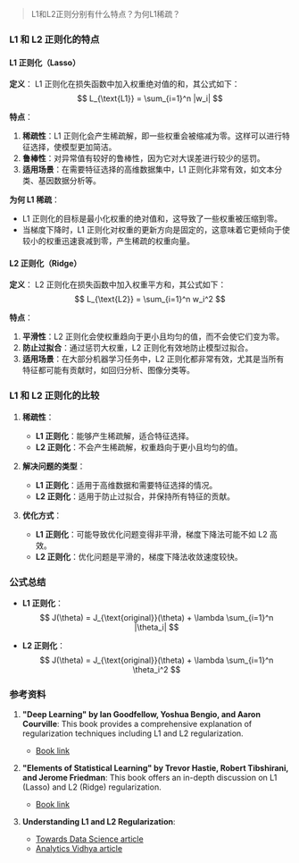 > L1和L2正则分别有什么特点？为何L1稀疏？

### L1 和 L2 正则化的特点

#### L1 正则化（Lasso）

**定义**：
L1 正则化在损失函数中加入权重绝对值的和，其公式如下：
$$ L_{\text{L1}} = \sum_{i=1}^n |w_i| $$

**特点**：
1. **稀疏性**：L1 正则化会产生稀疏解，即一些权重会被缩减为零。这样可以进行特征选择，使模型更加简洁。
2. **鲁棒性**：对异常值有较好的鲁棒性，因为它对大误差进行较少的惩罚。
3. **适用场景**：在需要特征选择的高维数据集中，L1 正则化非常有效，如文本分类、基因数据分析等。

**为何 L1 稀疏**：
- L1 正则化的目标是最小化权重的绝对值和，这导致了一些权重被压缩到零。
- 当梯度下降时，L1 正则化对权重的更新方向是固定的，这意味着它更倾向于使较小的权重迅速衰减到零，产生稀疏的权重向量。

#### L2 正则化（Ridge）

**定义**：
L2 正则化在损失函数中加入权重平方和，其公式如下：
$$ L_{\text{L2}} = \sum_{i=1}^n w_i^2 $$

**特点**：
1. **平滑性**：L2 正则化会使权重趋向于更小且均匀的值，而不会使它们变为零。
2. **防止过拟合**：通过惩罚大权重，L2 正则化有效地防止模型过拟合。
3. **适用场景**：在大部分机器学习任务中，L2 正则化都非常有效，尤其是当所有特征都可能有贡献时，如回归分析、图像分类等。

### L1 和 L2 正则化的比较

1. **稀疏性**：
   - **L1 正则化**：能够产生稀疏解，适合特征选择。
   - **L2 正则化**：不会产生稀疏解，权重趋向于更小且均匀的值。

2. **解决问题的类型**：
   - **L1 正则化**：适用于高维数据和需要特征选择的情况。
   - **L2 正则化**：适用于防止过拟合，并保持所有特征的贡献。

3. **优化方式**：
   - **L1 正则化**：可能导致优化问题变得非平滑，梯度下降法可能不如 L2 高效。
   - **L2 正则化**：优化问题是平滑的，梯度下降法收敛速度较快。

### 公式总结

- **L1 正则化**：
  $$ J(\theta) = J_{\text{original}}(\theta) + \lambda \sum_{i=1}^n |\theta_i| $$

- **L2 正则化**：
  $$ J(\theta) = J_{\text{original}}(\theta) + \lambda \sum_{i=1}^n \theta_i^2 $$

### 参考资料

1. **"Deep Learning" by Ian Goodfellow, Yoshua Bengio, and Aaron Courville**: This book provides a comprehensive explanation of regularization techniques including L1 and L2 regularization.
   - [Book link](http://www.deeplearningbook.org/)

2. **"Elements of Statistical Learning" by Trevor Hastie, Robert Tibshirani, and Jerome Friedman**: This book offers an in-depth discussion on L1 (Lasso) and L2 (Ridge) regularization.
   - [Book link](https://web.stanford.edu/~hastie/ElemStatLearn/)

3. **Understanding L1 and L2 Regularization**:
   - [Towards Data Science article](https://towardsdatascience.com/understanding-l1-and-l2-regularization-7f1b4c21fb7e)
   - [Analytics Vidhya article](https://www.analyticsvidhya.com/blog/2021/01/understanding-the-difference-between-l1-and-l2-regularization/)